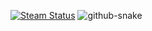 [![Steam Status](https://github-readme-steam-card.vercel.app/status/?steamid=76561198408915854&show_in_game_bg=true&show_recent_game_bg=true)](https://steamcommunity.com/id/5upern1ce/)
<picture>
  <source media="(prefers-color-scheme: dark)" srcset="https://raw.githubusercontent.com/5upern1ce/5upern1ce/output/github-contribution-grid-snake-dark.svg" />
  <source media="(prefers-color-scheme: light)" srcset="https://raw.githubusercontent.com/5upern1ce/5upern1ce/output/github-contribution-grid-snake.svg" />
  <img alt="github-snake" src="github-snake.svg" />
</picture>
